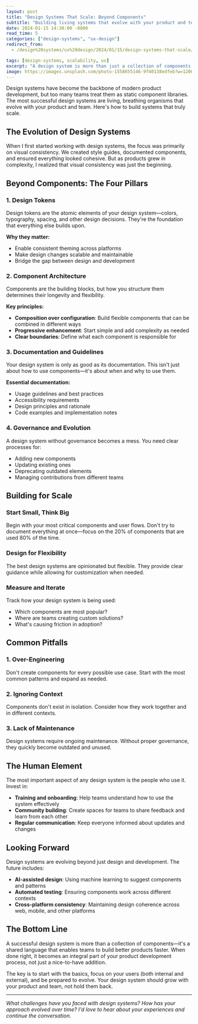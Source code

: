 ```yaml
---
layout: post
title: "Design Systems That Scale: Beyond Components"
subtitle: "Building living systems that evolve with your product and team"
date: 2024-01-15 14:30:00 -0800
read_time: 5
categories: ["design-systems", "ux-design"]
redirect_from:
  - /design%20systems/ux%20design/2024/01/15/design-systems-that-scale/

tags: [design-systems, scalability, ux]
excerpt: "A design system is more than just a collection of components. Here's how to build systems that truly scale and evolve with your product."
image: https://images.unsplash.com/photo-1558655146-9f40138edfeb?w=1200&h=600&fit=crop&crop=center
---
```


Design systems have become the backbone of modern product development, but too many teams treat them as static component libraries. The most successful design systems are living, breathing organisms that evolve with your product and team. Here's how to build systems that truly scale.

## The Evolution of Design Systems

When I first started working with design systems, the focus was primarily on visual consistency. We created style guides, documented components, and ensured everything looked cohesive. But as products grew in complexity, I realized that visual consistency was just the beginning.

## Beyond Components: The Four Pillars

### 1. Design Tokens
Design tokens are the atomic elements of your design system—colors, typography, spacing, and other design decisions. They're the foundation that everything else builds upon.

**Why they matter:**
- Enable consistent theming across platforms
- Make design changes scalable and maintainable
- Bridge the gap between design and development

### 2. Component Architecture
Components are the building blocks, but how you structure them determines their longevity and flexibility.

**Key principles:**
- **Composition over configuration**: Build flexible components that can be combined in different ways
- **Progressive enhancement**: Start simple and add complexity as needed
- **Clear boundaries**: Define what each component is responsible for

### 3. Documentation and Guidelines
Your design system is only as good as its documentation. This isn't just about how to use components—it's about when and why to use them.

**Essential documentation:**
- Usage guidelines and best practices
- Accessibility requirements
- Design principles and rationale
- Code examples and implementation notes

### 4. Governance and Evolution
A design system without governance becomes a mess. You need clear processes for:
- Adding new components
- Updating existing ones
- Deprecating outdated elements
- Managing contributions from different teams

## Building for Scale

### Start Small, Think Big
Begin with your most critical components and user flows. Don't try to document everything at once—focus on the 20% of components that are used 80% of the time.

### Design for Flexibility
The best design systems are opinionated but flexible. They provide clear guidance while allowing for customization when needed.

### Measure and Iterate
Track how your design system is being used:
- Which components are most popular?
- Where are teams creating custom solutions?
- What's causing friction in adoption?

## Common Pitfalls

### 1. Over-Engineering
Don't create components for every possible use case. Start with the most common patterns and expand as needed.

### 2. Ignoring Context
Components don't exist in isolation. Consider how they work together and in different contexts.

### 3. Lack of Maintenance
Design systems require ongoing maintenance. Without proper governance, they quickly become outdated and unused.

## The Human Element

The most important aspect of any design system is the people who use it. Invest in:
- **Training and onboarding**: Help teams understand how to use the system effectively
- **Community building**: Create spaces for teams to share feedback and learn from each other
- **Regular communication**: Keep everyone informed about updates and changes

## Looking Forward

Design systems are evolving beyond just design and development. The future includes:
- **AI-assisted design**: Using machine learning to suggest components and patterns
- **Automated testing**: Ensuring components work across different contexts
- **Cross-platform consistency**: Maintaining design coherence across web, mobile, and other platforms

## The Bottom Line

A successful design system is more than a collection of components—it's a shared language that enables teams to build better products faster. When done right, it becomes an integral part of your product development process, not just a nice-to-have addition.

The key is to start with the basics, focus on your users (both internal and external), and be prepared to evolve. Your design system should grow with your product and team, not hold them back.

---

*What challenges have you faced with design systems? How has your approach evolved over time? I'd love to hear about your experiences and continue the conversation.*
